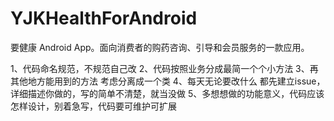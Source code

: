 # YJKHealthForAndroid
要健康 Android App。面向消费者的购药咨询、引导和会员服务的一款应用。



1、代码命名规范，不规范自己改
2、代码按照业务分成最简一个个小方法
3、再其他地方能用到的方法 考虑分离成一个类
4、每天无论要改什么 都先建立issue，详细描述你做的，写的简单不清楚，就当没做
5、多想想做的功能意义，代码应该怎样设计，别着急写，代码要可维护可扩展

